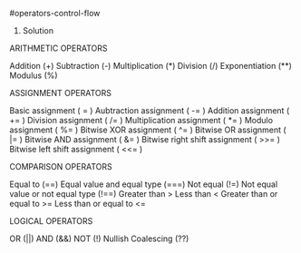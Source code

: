 #operators-control-flow

1. Solution

ARITHMETIC OPERATORS

Addition  (+)
Subtraction  (-)
Multiplication (*)
Division  (/)
Exponentiation  (**) 
Modulus  (%)

ASSIGNMENT OPERATORS

Basic assignment ( = )
Aubtraction assignment ( -= )
Addition assignment ( += )
Division assignment ( /= )
Multiplication assignment ( *= )
Modulo assignment ( %= )
Bitwise XOR assignment ( ^= )
Bitwise OR assignment ( |= )
Bitwise AND assignment ( &= )
Bitwise right shift assignment ( >>= )
Bitwise left shift assignment ( <<= )

COMPARISON OPERATORS

Equal to (==)
Equal value and equal type (===)
Not equal (!=)
Not equal value or not equal type (!==)
Greater than >
Less than <
Greater than or equal to >=
Less than or equal to <=


LOGICAL OPERATORS

OR (||)
AND (&&)
NOT (!)
Nullish Coalescing (??)